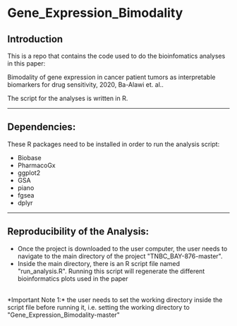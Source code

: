 # Gene_Expression_Bimodality

## Introduction
This is a repo that contains the code used to do the bioinfomatics analyses in this paper:

Bimodality of gene expression in cancer patient tumors as interpretable biomarkers for drug sensitivity, 2020, Ba-Alawi et. al..

The script for the analyses is written in R.


----

## Dependencies:
These R packages need to be installed in order to run the analysis script:
- Biobase
- PharmacoGx
- ggplot2
- GSA
- piano
- fgsea
- dplyr


----
## Reproducibility of the Analysis:
- Once the project is downloaded to the user computer, the user needs to navigate to the main directory of the project "TNBC_BAY-876-master".
- Inside the main directory, there is an R script file named "run_analysis.R". Running this script will regenerate the different bioinformatics plots used in the paper

<br>
*Important Note 1:* the user needs to set the working directory inside the script file before running it, i.e. setting the working directory to "Gene_Expression_Bimodality-master"
<br>


